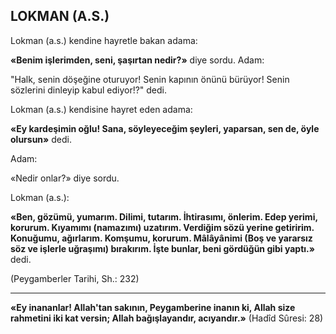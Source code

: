 ## LOKMAN (A.S.)

Lokman (a.s.) kendine hayretle bakan ada­ma:

**«Benim işlerimden, seni, şaşırtan nedir?»** di­ye sordu. Adam:

"Halk, senin döşeğine oturuyor! Senin kapı­nın önünü bürüyor! Senin sözlerini dinleyip ka­bul ediyor!?" dedi.

Lokman (a.s.) kendisine hayret eden adama:

**«Ey kardeşimin oğlu! Sana, söyleyeceğim şeyleri, yaparsan, sen de, öyle olursun»** dedi.

Adam:

«Nedir onlar?» diye sordu.

Lokman (a.s.):

**«Ben, gözümü, yumarım. Dilimi, tutarım. İhtirasımı, önlerim. Edep yerimi, korurum. Kıyamımı (namazımı) uzatırım. Verdiğim sözü yerine getiririm. Konuğumu, ağırlarım. Komşumu, korurum. Mâlâyânimi (Boş ve yararsız söz ve işlerle uğraşımı) bırakırım. İşte bunlar, beni gördüğün gibi yaptı.»** dedi.

(Peygamberler Tarihi, Sh.: 232)

<hr>

**«Ey inananlar! Allah'tan sakının, Peygam­berine inanın ki, Allah size rahmetini iki kat versin; Allah bağışlayandır, acıyandır.»** (Hadîd Sûresi: 28)

